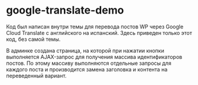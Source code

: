 # google-translate-demo

Код был написан внутри темы для перевода постов WP через Google Cloud Translate с английского на испанский.
Здесь приведен только этот код, без самой темы.

В админке создана страница, на которой при нажатии кнопки выполняется AJAX-запрос для получения массива идентификаторов постов.
По этому массиву выполняются отдельные запросы для каждого поста и производится замена заголовка и контента на переведенный вариант.